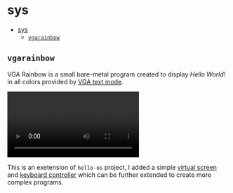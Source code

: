 # sys

- [sys](#sys)
  - [`vgarainbow`](#vgarainbow)


## `vgarainbow`

VGA Rainbow is a small bare-metal program created to display *Hello World!* in all colors provided by [VGA text mode](https://en.wikipedia.org/wiki/VGA_text_mode).

<video controls>
  <source src="./pub/vgarainbow.webm" type="video/webm">
  Your browser does not support the video tag.
</video>

This is an exetension of `hello-os` project, I added a simple [virtual screen](./vgarainbow/base/virtscr.h) and [keyboard controller](./vgarainbow/base/kbd.h) which can be further extended to create more complex programs.